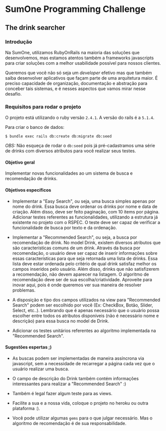 # SumOne Programming Challenge

## The drink searcher

### Introdução

Na SumOne, utilizamos RubyOnRails na maioria das soluções que desenvolvemos,
mas estamos atentos também a frameworks javascripts para criar soluções
com a melhor usabilidade possível para nossos clientes.

Queremos que você não só seja um _developer_ efetivo mas que também saiba
desenvolver aplicativos que façam parte de uma arquitetura maior. É preciso
capacidade de organização, documentação e abstração para conceber tais
sistemas, e é nesses aspectos que vamos mirar nesse desafio.

### Requisitos para rodar o projeto

O projeto está utilizando o ruby versão `2.4.1`. A versão do rails é a `5.1.4`.

Para criar o banco de dados:

`$ bundle exec rails db:create db:migrate db:seed`

*OBS:* Não esqueça de rodar o `db:seed` pois já pré-cadastramos uma série de drinks com diversos atributos
para você realizar seus testes.


#### Objetivo geral
Implementar novas funcionalidades ao um sistema de busca e recomendação de drinks.

#### Objetivos específicos

* Implementar a "Easy Search", ou seja, uma busca simples apenas por nome do drink. Essa busca deve
ordenar os drinks por nome e data de criação. Além disso, deve ser feito paginação, com 10 items por página. Adicionar testes referentes as funcionalidades,
utilizando a estrutura já existente no projeto com o RSPEC. O teste deve ser capaz de verificar a funcionalidade de busca por texto e da ordenação.

* Implementar a "Recommended Search", ou seja, a busca por recomendação de drink. No model Drink, existem diversos
atributos que são características comuns de um drink. Através da busca por recomendação, o usuário deve ser capaz
de inserir informações sobre essas características para que seja retornada uma lista de drinks. Essa lista
deve estar ordenada pelo critério de qual drink satisfaz melhor os campos inseridos pelo usuário. Além disso, drinks que não
satisfizerem a recomendação, não devem aparecer na listagem. O algoritmo de recomendação deve ser de sua escolha/criatividade.
Aproveite para inovar aqui, pois é onde queremos ver sua maneira de resolver problemas.

* A disposição e tipo dos campos utilizados na view para "Recommended Search" podem ser escolhido por você (Ex: CheckBox, Botão, Slider, Select, etc..).
Lembrando que é apenas necessário que o usuário possa escolher entre todos os atributos disponíveis (não é necessário nome e descrição)
para essa busca no model de Drink.

* Adicionar os testes unitários referentes ao algoritmo implementada na "Recommended Search".

#### Sugestões espertas ;)

* As buscas podem ser implementadas de maneira assíncrona via javascript, sem a necessidade de recarregar a página cada
vez que o usuário realizar uma busca.

* O campo de descrição do Drink também contém informações interessantes para realizar a "Recommended Search" :)

* Também é legal fazer algum teste para as views.

* Facilite a sua e a nossa vida, coloque o projeto no heroku ou outra plataforma :).

* Você pode utilizar algumas `gems` para o que julgar necessário. Mas o algoritmo de recomendação é de sua responsabilidade.
